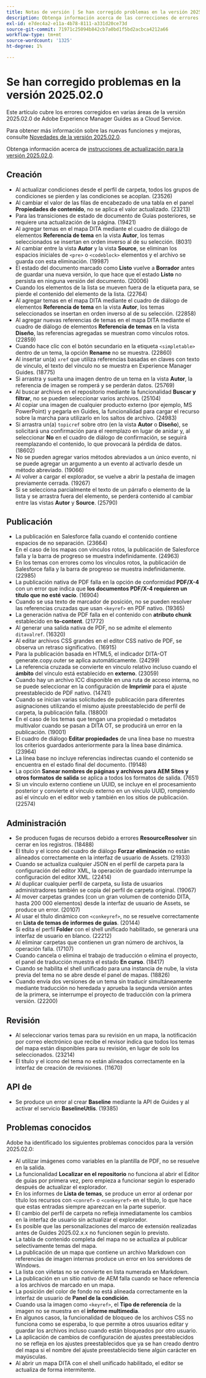 ```yaml
---
title: Notas de versión | Se han corregido problemas en la versión 2025.02.0 de Adobe Experience Manager Guides
description: Obtenga información acerca de las correcciones de errores en la versión 2025.02.0 de Adobe Experience Manager Guides as a Cloud Service.
exl-id: e7dec4a2-e11a-4b78-8111-a331d20ce73d
source-git-commit: 71971c25094b842cb7a0bd1f5bd2acbca4212a66
workflow-type: tm+mt
source-wordcount: '1325'
ht-degree: 1%

---
```


# Se han corregido problemas en la versión 2025.02.0

Este artículo cubre los errores corregidos en varias áreas de la versión 2025.02.0 de Adobe Experience Manager Guides as a Cloud Service.

Para obtener más información sobre las nuevas funciones y mejoras, consulte [Novedades de la versión 2025.02.0](whats-new-2025-02-0.md).

Obtenga información acerca de [instrucciones de actualización para la versión 2025.02.0](upgrade-instructions-2025-02-0.md).


## Creación

- Al actualizar condiciones desde el perfil de carpeta, todos los grupos de condiciones se pierden y las condiciones se acoplan. (23526)
- Al cambiar el valor de las filas de encabezado de una tabla en el panel **Propiedades de contenido**, no se aplica el valor actualizado. (23213)
- Para las transiciones de estado de documento de Guías posteriores, se requiere una actualización de la página. (19421)
- Al agregar temas en el mapa DITA mediante el cuadro de diálogo de elementos **Referencia de tema** en la vista **Autor**, los temas seleccionados se insertan en orden inverso al de su selección. (8031)
- Al cambiar entre la vista **Autor** y la vista **Source**, se eliminan los espacios iniciales de `<pre>` o `<codeblock>` elementos y el archivo se guarda con esta eliminación. (19987)
- El estado del documento marcado como **Listo** vuelve a **Borrador** antes de guardar una nueva versión, lo que hace que el estado **Listo** no persista en ninguna versión del documento. (20006)
- Cuando los elementos de la lista se mueven fuera de la etiqueta para, se pierde el contenido del elemento de la lista. (22764)
- Al agregar temas en el mapa DITA mediante el cuadro de diálogo de elementos **Referencia de tema** en la vista **Autor**, los temas seleccionados se insertan en orden inverso al de su selección. (22858)
- Al agregar nuevas referencias de temas en el mapa DITA mediante el cuadro de diálogo de elementos **Referencia de temas** en la vista **Diseño**, las referencias agregadas se muestran como vínculos rotos. (22859)
- Cuando hace clic con el botón secundario en la etiqueta `<simpletable>` dentro de un tema, la opción **Rename** no se muestra. (22860)
- Al insertar un(a) `xref` que utiliza referencias basadas en claves con texto de vínculo, el texto del vínculo no se muestra en Experience Manager Guides. (18775)
- Si arrastra y suelta una imagen dentro de un tema en la vista **Autor**, la referencia de imagen se romperá y se perderán datos. (25769)
- Al buscar archivos en el repositorio mediante la funcionalidad **Buscar y filtrar**, no se pueden seleccionar varios archivos. (25104)
- Al copiar una imagen de cualquier producto externo (por ejemplo, MS PowerPoint) y pegarla en Guides, la funcionalidad para cargar el recurso sobre la marcha para utilizarlo en los saltos de archivo. (24983)
- Si arrastra un(a) `topicref` sobre otro (en la vista **Autor** o **Diseño**), se solicitará una confirmación para el reemplazo en lugar de anidar y, al seleccionar **No** en el cuadro de diálogo de confirmación, se seguirá reemplazando el contenido, lo que provocará la pérdida de datos. (18602)
- No se pueden agregar varios métodos abreviados a un único evento, ni se puede agregar un argumento a un evento al activarlo desde un método abreviado. (19066)
- Al volver a cargar el explorador, se vuelve a abrir la pestaña de imagen previamente cerrada. (19267)
- Si se selecciona parcialmente el texto de un párrafo o elemento de la lista y se arrastra fuera del elemento, se perderá contenido al cambiar entre las vistas **Autor** y **Source**. (25790)

## Publicación

- La publicación en Salesforce falla cuando el contenido contiene espacios de no separación. (23664)
- En el caso de los mapas con vínculos rotos, la publicación de Salesforce falla y la barra de progreso se muestra indefinidamente. (24963)
- En los temas con errores como los vínculos rotos, la publicación de Salesforce falla y la barra de progreso se muestra indefinidamente. (22985)
- La publicación nativa de PDF falla en la opción de conformidad **PDF/X-4** con un error que indica que **los documentos PDF/X-4 requieren un título que no esté vacío**. (16904)
- Cuando se usa texto de marcador de posición, no se pueden resolver las referencias cruzadas que usan `<keyref>` en PDF nativo. (19365)
- La generación nativa de PDF falla en el contenido con **atributo chunk** establecido en **to-content**. (21772)
- Al generar una salida nativa de PDF, no se admite el elemento `ditavalref`. (16320)
- Al editar archivos CSS grandes en el editor CSS nativo de PDF, se observa un retraso significativo. (16915)
- Para la publicación basada en HTML5, el indicador DITA-OT generate.copy.outer se aplica automáticamente. (24299)
- La referencia cruzada se convierte en vínculo relativo incluso cuando el **ámbito** del vínculo está establecido en **externo**. (23059)
- Cuando hay un archivo ICC disponible en una ruta de acceso interna, no se puede seleccionar en la configuración de **Imprimir** para el ajuste preestablecido de PDF nativo. (14741)
- Cuando se inician varias solicitudes de publicación para diferentes asignaciones utilizando el mismo ajuste preestablecido de perfil de carpeta, la publicación falla. (18800)
- En el caso de los temas que tengan una propiedad o metadatos multivalor cuando se pasan a DITA OT, se producirá un error en la publicación. (19001)
- El cuadro de diálogo **Editar propiedades** de una línea base no muestra los criterios guardados anteriormente para la línea base dinámica.  (23964)
- La línea base no incluye referencias indirectas cuando el contenido se encuentra en el estado final del documento. (19148)
- La opción **Sanear nombres de páginas y archivos para AEM Sites y otros formatos de salida** se aplica a todos los formatos de salida. (7651)
- Si un vínculo externo contiene un UUID, se incluye en el procesamiento posterior y convierte el vínculo externo en un vínculo UUID, rompiendo así el vínculo en el editor web y también en los sitios de publicación. (22574)


## Administración

- Se producen fugas de recursos debido a errores **ResourceResolver** sin cerrar en los registros. (18488)
- El título y el icono del cuadro de diálogo **Forzar eliminación** no están alineados correctamente en la interfaz de usuario de Assets. (21933)
- Cuando se actualiza cualquier JSON en el perfil de carpeta para la configuración del editor XML, la operación de guardado interrumpe la configuración del editor XML. (22414)
- Al duplicar cualquier perfil de carpeta, su lista de usuarios administradores también se copia del perfil de carpeta original. (19067)
- Al mover carpetas grandes (con un gran volumen de contenido DITA, hasta 200 000 elementos) desde la interfaz de usuario de Assets, se produce un error. (20107)
- Al usar el título dinámico con `<conkeyref>`, no se resuelve correctamente en **Lista de temas de informes de guías**. (20144)
- Si edita el perfil **Folder** con el shell unificado habilitado, se generará una interfaz de usuario en blanco. (22212)
- Al eliminar carpetas que contienen un gran número de archivos, la operación falla. (17107)
- Cuando cancela o elimina el trabajo de traducción o elimina el proyecto, el panel de traducción muestra el estado **En curso**. (18417)
- Cuando se habilita el shell unificado para una instancia de nube, la vista previa del tema no se abre desde el panel de mapas. (18826)
- Cuando envía dos versiones de un tema sin traducir simultáneamente mediante traducción no heredada y aprueba la segunda versión antes de la primera, se interrumpe el proyecto de traducción con la primera versión. (22200)


## Revisión

- Al seleccionar varios temas para su revisión en un mapa, la notificación por correo electrónico que recibe el revisor indica que todos los temas del mapa están disponibles para su revisión, en lugar de solo los seleccionados. (23214)
- El título y el icono del tema no están alineados correctamente en la interfaz de creación de revisiones. (11670)


## API de

- Se produce un error al crear **Baseline** mediante la API de Guides y al activar el servicio **BaselineUtlis**. (19385)

## Problemas conocidos

Adobe ha identificado los siguientes problemas conocidos para la versión 2025.02.0:

- Al utilizar imágenes como variables en la plantilla de PDF, no se resuelve en la salida.
- La funcionalidad **Localizar en el repositorio** no funciona al abrir el Editor de guías por primera vez, pero empieza a funcionar según lo esperado después de actualizar el explorador.
- En los informes de **Lista de temas**, se produce un error al ordenar por título los recursos con `<conref>` o `<conkeyref>` en el título, lo que hace que estas entradas siempre aparezcan en la parte superior.
- El cambio del perfil de carpeta no refleja inmediatamente los cambios en la interfaz de usuario sin actualizar el explorador.
- Es posible que las personalizaciones del marco de extensión realizadas antes de Guides 2025.02.x.x no funcionen según lo previsto.
- La tabla de contenido completa del mapa no se actualiza al publicar selectivamente temas del mapa.
- La publicación de un mapa que contiene un archivo Markdown con referencias de imagen internas produce un error en los servidores de Windows.
- La lista con viñetas no se convierte en lista numerada en Markdown.
- La publicación en un sitio nativo de AEM falla cuando se hace referencia a los archivos de marcado en un mapa.
- La posición del color de fondo no está alineada correctamente en la interfaz de usuario de **Panel de la condición**.
- Cuando usa la imagen como `<keyref>`, el **Tipo de referencia** de la imagen no se muestra en el **informe multimedia**.
- En algunos casos, la funcionalidad de bloqueo de los archivos CSS no funciona como se esperaba, lo que permite a otros usuarios editar y guardar los archivos incluso cuando están bloqueados por otro usuario.
- La aplicación de cambios de configuración de ajustes preestablecidos no se refleja en los ajustes preestablecidos que ya se han creado dentro del mapa si el nombre del ajuste preestablecido tiene algún carácter en mayúsculas.
- Al abrir un mapa DITA con el shell unificado habilitado, el editor se actualiza de forma intermitente.
